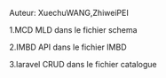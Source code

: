 Auteur: XuechuWANG,ZhiweiPEI

1.MCD MLD dans le fichier schema

2.IMBD API dans le fichier IMBD

3.laravel CRUD dans le fichier catalogue
